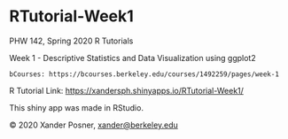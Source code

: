 # RTutorial-Week1
PHW 142, Spring 2020 R Tutorials

Week 1 - Descriptive Statistics and Data Visualization using ggplot2

	bCourses: https://bcourses.berkeley.edu/courses/1492259/pages/week-1

R Tutorial Link: https://xandersph.shinyapps.io/RTutorial-Week1/

This shiny app was made in RStudio.

© 2020 Xander Posner, xander@berkeley.edu
